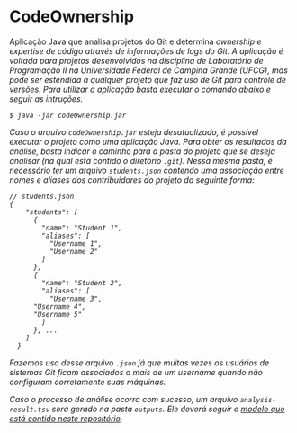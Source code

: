 <h1> CodeOwnership </h1>

Aplicação Java que analisa projetos do Git e determina <i>ownership<i> e <i>expertise<i> de código através de informações de logs do Git. A aplicação é voltada para projetos desenvolvidos na disciplina de Laboratório de Programação II na Universidade Federal de Campina Grande (UFCG), mas pode ser estendida a qualquer projeto que faz uso de Git para controle de versões. 
Para utilizar a aplicação basta executar o comando abaixo e seguir as intruções.

	$ java -jar codeOwnership.jar

Caso o arquivo `codeOwnership.jar` esteja desatualizado, é possível executar o projeto como uma aplicação Java. Para obter os resultados da análise, basta indicar o caminho para a pasta do projeto que se deseja analisar (na qual está contido o diretório `.git`). Nessa mesma pasta, é necessário ter um arquivo `students.json` contendo uma associação entre nomes e aliases dos contribuidores do projeto da seguinte forma:

```
// students.json
{
    "students": [
      {
        "name": "Student 1",
        "aliases": [
          "Username 1",
          "Username 2"
        ]
      },
      {
        "name": "Student 2",
        "aliases": [
          "Username 3",
	  "Username 4",
	  "Username 5"
        ]
      }, ...
    ]
  }
```
Fazemos uso desse arquivo `.json` já que muitas vezes os usuários de sistemas Git ficam associados a mais de um username quando não configuram corretamente suas máquinas.

Caso o processo de análise ocorra com sucesso, um arquivo `analysis-result.tsv` será gerado na pasta `outputs`. Ele deverá seguir o [modelo que está contido neste repositório](./outputs/analysis-result.example.tsv).
